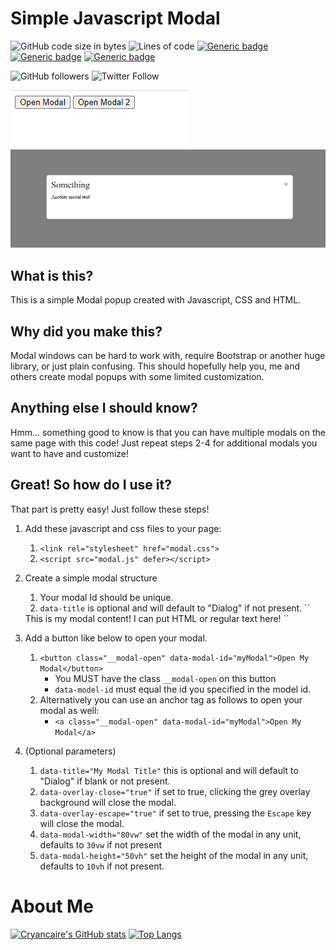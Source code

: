 # Simple Javascript Modal
![GitHub code size in bytes](https://img.shields.io/github/languages/code-size/cryancaire/simple-javascript-modal?style=plastic)
![Lines of code](https://img.shields.io/tokei/lines/github/cryancaire/simple-javascript-modal?style=plastic)
[![Generic badge](https://img.shields.io/badge/Language-Javascript-yellow.svg?syle=plastic)](https://shields.io/)
[![Generic badge](https://img.shields.io/badge/Language-CSS-blue.svg?syle=plastic)](https://shields.io/)
[![Generic badge](https://img.shields.io/badge/Language-HTML-orange.svg?syle=plastic)](https://shields.io/)

![GitHub followers](https://img.shields.io/github/followers/cryancaire?style=social)
![Twitter Follow](https://img.shields.io/twitter/follow/cryancaire?style=social)

![Screenshot](/images/screenshot3.png)<br>
![Screenshot](/images/screenshot1.png)


## What is this?
This is a simple Modal popup created with Javascript, CSS and HTML. 

## Why did you make this?
Modal windows can be hard to work with, require Bootstrap or another huge library, or just plain confusing. This should hopefully help you, me and others create modal popups with some limited customization.

## Anything else I should know?
Hmm... something good to know is that you can have multiple modals on the same page with this code! Just repeat steps 2-4 for additional modals you want to have and customize!

## Great! So how do I use it?
That part is pretty easy! Just follow these steps!

1. Add these javascript and css files to your page:
    1. `<link rel="stylesheet" href="modal.css">`
    2. `<script src="modal.js" defer></script>`
2. Create a simple modal structure
    1. Your modal Id should be unique.
    2. `data-title` is optional and will default to "Dialog" if not present.
    ``
    <modal id="myModal" data-title="My Modal Title">
        This is my modal content! I can put HTML or regular text here!
    </modal>
    ``
3. Add a button like below to open your modal.
    1. `<button class="__modal-open" data-modal-id="myModal">Open My Modal</button>`
        - You MUST have the class `__modal-open` on this button
        - `data-model-id` must equal the id you specified in the model id.
    2. Alternatively you can use an anchor tag as follows to open your modal as well:
        - `<a class="__modal-open" data-modal-id="myModal">Open My Modal</a>`

4. (Optional parameters)
    1. `data-title="My Modal Title"` this is optional and will default to "Dialog" if blank or not present.
    2. `data-overlay-close="true"` if set to true, clicking the grey overlay background will close the modal.
    3. `data-overlay-escape="true"` if set to true, pressing the `Escape` key will close the modal.
    4. `data-modal-width="80vw"` set the width of the modal in any unit, defaults to `30vw` if not present
    5. `data-modal-height="50vh"` set the height of the modal in any unit, defaults to `10vh` if not present.

# About Me
[![Cryancaire's GitHub stats](https://github-readme-stats.vercel.app/api?username=cryancaire&hide=prs,issues,stars&count_private=true&show_icons=true&theme=dark)](https://github.com/anuraghazra/github-readme-stats)
[![Top Langs](https://github-readme-stats.vercel.app/api/top-langs/?username=cryancaire&layout=compact)](https://github.com/anuraghazra/github-readme-stats)